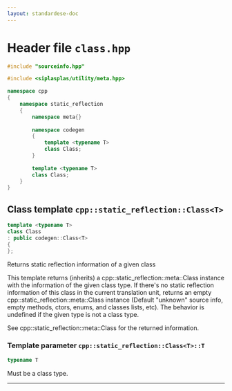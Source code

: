 ```yaml
---
layout: standardese-doc
---
```


# Header file `class.hpp`

``` cpp
#include "sourceinfo.hpp"

#include <siplasplas/utility/meta.hpp>

namespace cpp
{
    namespace static_reflection
    {
        namespace meta{}
        
        namespace codegen
        {
            template <typename T>
            class Class;
        }
        
        template <typename T>
        class Class;
    }
}
```

## Class template `cpp::static_reflection::Class<T>`<a id="cpp::static_reflection::Class<T>"></a>

``` cpp
template <typename T>
class Class
: public codegen::Class<T>
{
};
```

Returns static reflection information of a given class

This template returns (inherits) a cpp::static\_reflection::meta::Class instance with the information of the given class type. If there's no static reflection information of this class in the current translation unit, returns an empty cpp::static\_reflection::meta::Class instance (Default "unknown" source info, empty methods, ctors, enums, and classes lists, etc). The behavior is undefined if the given type is not a class type.

See cpp::static\_reflection::meta::Class for the returned information.

### Template parameter `cpp::static_reflection::Class<T>::T`<a id="cpp::static_reflection::Class<T>.T"></a>

``` cpp
typename T
```

Must be a class type.

-----
